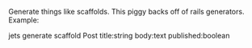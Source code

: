 Generate things like scaffolds. This piggy backs off of rails generators.  Example:

jets generate scaffold Post title:string body:text published:boolean
